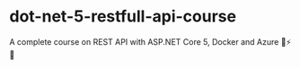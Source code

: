 # dot-net-5-restfull-api-course
A complete course on REST API with ASP.NET Core 5, Docker and Azure 🚀⚡🔥
